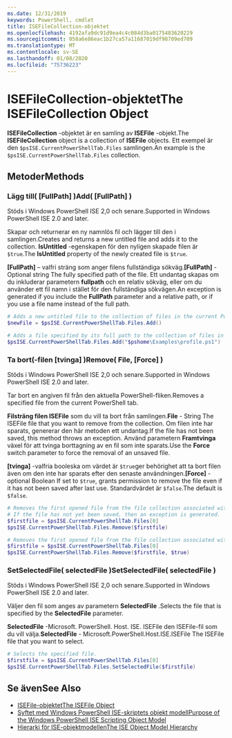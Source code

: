 ```yaml
---
ms.date: 12/31/2019
keywords: PowerShell, cmdlet
title: ISEFileCollection-objektet
ms.openlocfilehash: 4192afa9dc91d9ea4c4c084d3ba0175483620229
ms.sourcegitcommit: 058a6e86eac1b27ca57a11687019df98709ed709
ms.translationtype: MT
ms.contentlocale: sv-SE
ms.lasthandoff: 01/08/2020
ms.locfileid: "75736223"
---
```

# <a name="the-isefilecollection-object"></a><span data-ttu-id="012e9-103">ISEFileCollection-objektet</span><span class="sxs-lookup"><span data-stu-id="012e9-103">The ISEFileCollection Object</span></span>

<span data-ttu-id="012e9-104">**ISEFileCollection** -objektet är en samling av **ISEFile** -objekt.</span><span class="sxs-lookup"><span data-stu-id="012e9-104">The **ISEFileCollection** object is a collection of **ISEFile** objects.</span></span> <span data-ttu-id="012e9-105">Ett exempel är den `$psISE.CurrentPowerShellTab.Files` samlingen.</span><span class="sxs-lookup"><span data-stu-id="012e9-105">An example is the `$psISE.CurrentPowerShellTab.Files` collection.</span></span>

## <a name="methods"></a><span data-ttu-id="012e9-106">Metoder</span><span class="sxs-lookup"><span data-stu-id="012e9-106">Methods</span></span>

### <a name="add-fullpath-"></a><span data-ttu-id="012e9-107">Lägg till\( \[FullPath\] \)</span><span class="sxs-lookup"><span data-stu-id="012e9-107">Add\( \[FullPath\] \)</span></span>

<span data-ttu-id="012e9-108">Stöds i Windows PowerShell ISE 2,0 och senare.</span><span class="sxs-lookup"><span data-stu-id="012e9-108">Supported in Windows PowerShell ISE 2.0 and later.</span></span>

<span data-ttu-id="012e9-109">Skapar och returnerar en ny namnlös fil och lägger till den i samlingen.</span><span class="sxs-lookup"><span data-stu-id="012e9-109">Creates and returns a new untitled file and adds it to the collection.</span></span> <span data-ttu-id="012e9-110">**IsUntitled** -egenskapen för den nyligen skapade filen är `$true`.</span><span class="sxs-lookup"><span data-stu-id="012e9-110">The **IsUntitled** property of the newly created file is `$true`.</span></span>

<span data-ttu-id="012e9-111">**\[FullPath\]** – valfri sträng som anger filens fullständiga sökväg.</span><span class="sxs-lookup"><span data-stu-id="012e9-111">**\[FullPath\]** - Optional string The fully specified path of the file.</span></span> <span data-ttu-id="012e9-112">Ett undantag skapas om du inkluderar parametern **fullpath** och en relativ sökväg, eller om du använder ett fil namn i stället för den fullständiga sökvägen.</span><span class="sxs-lookup"><span data-stu-id="012e9-112">An exception is generated if you include the **FullPath** parameter and a relative path, or if you use a file name instead of the full path.</span></span>

```powershell
# Adds a new untitled file to the collection of files in the current PowerShell tab.
$newFile = $psISE.CurrentPowerShellTab.Files.Add()

# Adds a file specified by its full path to the collection of files in the current PowerShell tab.
$psISE.CurrentPowerShellTab.Files.Add("$pshome\Examples\profile.ps1")
```

### <a name="remove-file-force-"></a><span data-ttu-id="012e9-113">Ta bort\(-filen \[tvinga\] \)</span><span class="sxs-lookup"><span data-stu-id="012e9-113">Remove\( File, \[Force\] \)</span></span>

<span data-ttu-id="012e9-114">Stöds i Windows PowerShell ISE 2,0 och senare.</span><span class="sxs-lookup"><span data-stu-id="012e9-114">Supported in Windows PowerShell ISE 2.0 and later.</span></span>

<span data-ttu-id="012e9-115">Tar bort en angiven fil från den aktuella PowerShell-fliken.</span><span class="sxs-lookup"><span data-stu-id="012e9-115">Removes a specified file from the current PowerShell tab.</span></span>

<span data-ttu-id="012e9-116">**Filsträng filen ISEFile** som du vill ta bort från samlingen.</span><span class="sxs-lookup"><span data-stu-id="012e9-116">**File** - String The ISEFile file that you want to remove from the collection.</span></span> <span data-ttu-id="012e9-117">Om filen inte har sparats, genererar den här metoden ett undantag.</span><span class="sxs-lookup"><span data-stu-id="012e9-117">If the file has not been saved, this method throws an exception.</span></span> <span data-ttu-id="012e9-118">Använd parametern **Framtvinga** växel för att tvinga borttagning av en fil som inte sparats.</span><span class="sxs-lookup"><span data-stu-id="012e9-118">Use the **Force** switch parameter to force the removal of an unsaved file.</span></span>

<span data-ttu-id="012e9-119">**\[tvinga\]** -valfria booleska om värdet är `$true`ger behörighet att ta bort filen även om den inte har sparats efter den senaste användningen.</span><span class="sxs-lookup"><span data-stu-id="012e9-119">**\[Force\]** - optional Boolean If set to `$true`, grants permission to remove the file even if it has not been saved after last use.</span></span> <span data-ttu-id="012e9-120">Standardvärdet är `$false`.</span><span class="sxs-lookup"><span data-stu-id="012e9-120">The default is `$false`.</span></span>

```powershell
# Removes the first opened file from the file collection associated with the current PowerShell tab.
# If the file has not yet been saved, then an exception is generated.
$firstfile = $psISE.CurrentPowerShellTab.Files[0]
$psISE.CurrentPowerShellTab.Files.Remove($firstfile)

# Removes the first opened file from the file collection associated with the current PowerShell tab, even if it has not been saved.
$firstfile = $psISE.CurrentPowerShellTab.Files[0]
$psISE.CurrentPowerShellTab.Files.Remove($firstfile, $true)
```

### <a name="setselectedfile-selectedfile-"></a><span data-ttu-id="012e9-121">SetSelectedFile\( selectedFile \)</span><span class="sxs-lookup"><span data-stu-id="012e9-121">SetSelectedFile\( selectedFile \)</span></span>

<span data-ttu-id="012e9-122">Stöds i Windows PowerShell ISE 2,0 och senare.</span><span class="sxs-lookup"><span data-stu-id="012e9-122">Supported in Windows PowerShell ISE 2.0 and later.</span></span>

<span data-ttu-id="012e9-123">Väljer den fil som anges av parametern **SelectedFile** .</span><span class="sxs-lookup"><span data-stu-id="012e9-123">Selects the file that is specified by the **SelectedFile** parameter.</span></span>

<span data-ttu-id="012e9-124">**SelectedFile** -Microsoft. PowerShell. Host. ISE. ISEFile den ISEFile-fil som du vill välja.</span><span class="sxs-lookup"><span data-stu-id="012e9-124">**SelectedFile** - Microsoft.PowerShell.Host.ISE.ISEFile The ISEFile file that you want to select.</span></span>

```powershell
# Selects the specified file.
$firstfile = $psISE.CurrentPowerShellTab.Files[0]
$psISE.CurrentPowerShellTab.Files.SetSelectedFile($firstfile)
```

## <a name="see-also"></a><span data-ttu-id="012e9-125">Se även</span><span class="sxs-lookup"><span data-stu-id="012e9-125">See Also</span></span>

- [<span data-ttu-id="012e9-126">ISEFile-objektet</span><span class="sxs-lookup"><span data-stu-id="012e9-126">The ISEFile Object</span></span>](The-ISEFile-Object.md)
- [<span data-ttu-id="012e9-127">Syftet med Windows PowerShell ISE-skriptets objekt modell</span><span class="sxs-lookup"><span data-stu-id="012e9-127">Purpose of the Windows PowerShell ISE Scripting Object Model</span></span>](Purpose-of-the-Windows-PowerShell-ISE-Scripting-Object-Model.md)
- [<span data-ttu-id="012e9-128">Hierarki för ISE-objektmodellen</span><span class="sxs-lookup"><span data-stu-id="012e9-128">The ISE Object Model Hierarchy</span></span>](The-ISE-Object-Model-Hierarchy.md)
